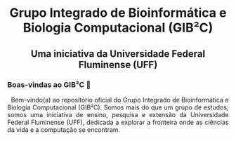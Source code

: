 <h1 align="center"> Grupo Integrado de Bioinformática e Biologia Computacional (GIB²C) </h1>

<h2 align="center"> Uma iniciativa da Universidade Federal Fluminense (UFF)</h2>

### **Boas-vindas ao GIB²C 👋**

<p align="justify"> &nbsp; Bem-vindo(a) ao repositório oficial do Grupo Integrado de Bioinformática e Biologia Computacional (GIB²C). Somos mais do que um grupo de estudos; somos uma iniciativa de ensino, pesquisa e extensão da Universidade Federal Fluminense (UFF), dedicada a explorar a fronteira onde as ciências da vida e a computação se encontram.</p>


<!--
## Hi there 👋

**gib2c-uff/gib2c-uff** is a ✨ _special_ ✨ repository because its `README.md` (this file) appears on your GitHub profile.

Here are some ideas to get you started:

- 🔭 I’m currently working on ...
- 🌱 I’m currently learning ...
- 👯 I’m looking to collaborate on ...
- 🤔 I’m looking for help with ...
- 💬 Ask me about ...
- 📫 How to reach me: ...
- 😄 Pronouns: ...
- ⚡ Fun fact: ...
-->
